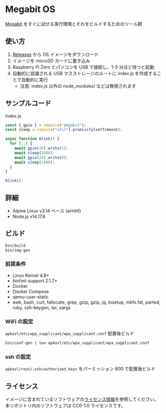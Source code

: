 # Megabit OS

[Megabit](https://github.com/kou029w/megabit) をすぐに試せる実行環境とそれをビルドするためのツール群

## 使い方

1. [Releases](https://github.com/kou029w/megabit-os/releases) から OS イメージをダウンロード
2. イメージを microSD カードに書き込み
3. Raspberry Pi Zero とパソコンを USB で接続し、1-3 分ほど待つと起動
4. 自動的に認識される USB マスストレージのルートに index.js を作成することで自動的に実行
   - 注意: index.js 以外の node_modules/ などは無視されます

## サンプルコード

index.js

```js
const { gpio } = require("megabit");
const sleep = require("util").promisify(setTimeout);

async function blink() {
  for (;;) {
    await gpio(26).write(1);
    await sleep(1000);
    await gpio(26).write(0);
    await sleep(1000);
  }
}

blink();
```

## 詳細

- Alpine Linux v3.14 ベース (armhf)
- Node.js v14.17.6

## ビルド

```sh
bin/build
bin/img-gen
```

### 前提条件

- Linux Kernel 4.8+
- binfmt-support 2.1.7+
- Docker
- Docker Compose
- qemu-user-static
- awk, bash, curl, fallocate, grep, gzip, gzip, jq, losetup, mkfs.fat, parted, ruby, ssh-keygen, tar, xargs

### WiFi の設定

`apkovl/etc/wpa_supplicant/wpa_supplicant.conf` 配置後ビルド

```sh
bin/conf-gen | tee apkovl/etc/wpa_supplicant/wpa_supplicant.conf
```

### ssh の設定

`apkovl/root/.ssh/authorized_keys` をパーミッション 600 で配置後ビルド

## ライセンス

イメージに含まれているソフトウェアの[ライセンス情報](https://pkgs.alpinelinux.org/packages)を参照してください。
本リポジトリ内のソフトウェアは CC0-1.0 ライセンスです。
